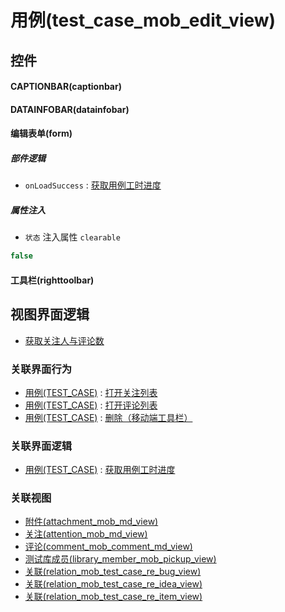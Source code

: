 # 用例(test_case_mob_edit_view)  <!-- {docsify-ignore-all} -->



## 控件
#### CAPTIONBAR(captionbar)
#### DATAINFOBAR(datainfobar)
#### 编辑表单(form)

##### 部件逻辑
* `onLoadSuccess` : [获取用例工时进度](module/TestMgmt/test_case/uilogic/get_workload_schedule)

##### 属性注入
* `状态` 注入属性 `clearable`

```javascript
false
```
#### 工具栏(righttoolbar)

## 视图界面逻辑
  * [获取关注人与评论数](module/TestMgmt/test_case/uilogic/fill_att_com_count)


### 关联界面行为
  * [用例(TEST_CASE)](module/TestMgmt/test_case) : [打开关注列表](module/TestMgmt/test_case#界面行为)
  * [用例(TEST_CASE)](module/TestMgmt/test_case) : [打开评论列表](module/TestMgmt/test_case#界面行为)
  * [用例(TEST_CASE)](module/TestMgmt/test_case) : [删除（移动端工具栏）](module/TestMgmt/test_case#界面行为)

### 关联界面逻辑
  * [用例(TEST_CASE)](module/TestMgmt/test_case) : [获取用例工时进度](module/TestMgmt/test_case/uilogic/get_workload_schedule)

### 关联视图
  * [附件(attachment_mob_md_view)](app/view/attachment_mob_md_view)
  * [关注(attention_mob_md_view)](app/view/attention_mob_md_view)
  * [评论(comment_mob_comment_md_view)](app/view/comment_mob_comment_md_view)
  * [测试库成员(library_member_mob_pickup_view)](app/view/library_member_mob_pickup_view)
  * [关联(relation_mob_test_case_re_bug_view)](app/view/relation_mob_test_case_re_bug_view)
  * [关联(relation_mob_test_case_re_idea_view)](app/view/relation_mob_test_case_re_idea_view)
  * [关联(relation_mob_test_case_re_item_view)](app/view/relation_mob_test_case_re_item_view)

<script>
 const { createApp } = Vue
  createApp({
    data() {
      return {

      }
    }
  }).use(ElementPlus).mount('#app')
</script>